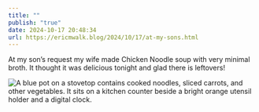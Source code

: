 ```yaml
---
title: ""
publish: "true"
date: 2024-10-17 20:48:34
url: https://ericmwalk.blog/2024/10/17/at-my-sons.html
---
```


At my son’s request my wife made Chicken Noodle soup with very minimal broth. It thought it was delicious tonight and glad there is leftovers!

![A blue pot on a stovetop contains cooked noodles, sliced carrots, and other vegetables. It sits on a kitchen counter beside a bright orange utensil holder and a digital clock.](https://ericmwalk.blog/uploads/2024/img-0460.jpeg)